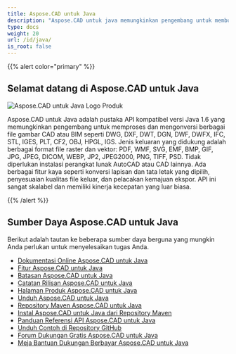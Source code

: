 ```yaml
---
title: Aspose.CAD untuk Java
description: "Aspose.CAD untuk java memungkinkan pengembang untuk membuka, membaca, dan memproses format file AutoCAD DWG, DXF, DWT, dan format file CAD serta BIM lainnya, seperti: DGN, DWF, DWFX, IFC, STL, IGES, PLT, CF2, OBJ, HPGL, IGS."
type: docs
weight: 20
url: /id/java/
is_root: false
---
```


{{% alert color="primary" %}}

## **Selamat datang di Aspose.CAD untuk Java**

![Aspose.CAD untuk Java Logo Produk](/_assets/home_2.png)

Aspose.CAD untuk Java adalah pustaka API kompatibel versi Java 1.6 yang memungkinkan pengembang untuk memproses dan mengonversi berbagai file gambar CAD atau BIM seperti DWG, DXF, DWT, DGN, DWF, DWFX, IFC, STL, IGES, PLT, CF2, OBJ, HPGL, IGS. Jenis keluaran yang didukung adalah berbagai format file raster dan vektor: PDF, WMF, SVG, EMF, BMP, GIF, JPG, JPEG, DICOM, WEBP, JP2, JPEG2000, PNG, TIFF, PSD. Tidak diperlukan instalasi perangkat lunak AutoCAD atau CAD lainnya.
Ada berbagai fitur kaya seperti konversi lapisan dan tata letak yang dipilih, penyesuaian kualitas file keluar, dan pelacakan kemajuan ekspor. API ini sangat skalabel dan memiliki kinerja kecepatan yang luar biasa.

{{% /alert %}}

## **Sumber Daya Aspose.CAD untuk Java**

Berikut adalah tautan ke beberapa sumber daya berguna yang mungkin Anda perlukan untuk menyelesaikan tugas Anda.

- [Dokumentasi Online Aspose.CAD untuk Java](/id/cad/java/)
- [Fitur Aspose.CAD untuk Java](/id/cad/java/product-overview/#advanced-api-features)
- [Batasan Aspose.CAD untuk Java](/id/cad/java/product-overview/#not-yet-supported)
- [Catatan Rilisan Aspose.CAD untuk Java](https://releases.aspose.com/cad/java/release-notes/)
- [Halaman Produk Aspose.CAD untuk Java](https://products.aspose.com/cad/java/)
- [Unduh Aspose.CAD untuk Java](https://releases.aspose.com/cad/java/)
- [Repository Maven Aspose.CAD untuk Java](https://releases.aspose.com/java/repo/com/aspose/aspose-cad/)
- [Instal Aspose.CAD untuk Java dari Repository Maven](/id/cad/java/installation/)
- [Panduan Referensi API Aspose.CAD untuk Java](https://reference.aspose.com/cad/java)
- [Unduh Contoh di Repository GitHub](https://github.com/aspose-cad/Aspose.CAD-for-Java)
- [Forum Dukungan Gratis Aspose.CAD untuk Java](https://forum.aspose.com/c/cad/19)
- [Meja Bantuan Dukungan Berbayar Aspose.CAD untuk Java](https://helpdesk.aspose.com/)
